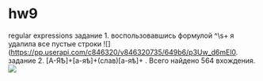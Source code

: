 # hw9
regular expressions
задание 1. воспользовавшись формулой ^\s+ я удалила все пустые строки
![](https://pp.userapi.com/c846320/v846320735/649b6/p3Uw_d6mEl0.
задание 2. [А-ЯѢ]+[а-яѣ]+(слав)[а-яѣ]+ . Всего найдено 564 вхождения.
![](https://pp.userapi.com/c830308/v830308735/115d39/INbHFKAjavE.jpg"")
